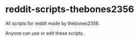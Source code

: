 reddit-scripts-thebones2356
===========================

All scripts for reddit made by thebones2356.

Anyone can use or edit these scripts.
